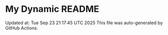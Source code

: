 # My Dynamic README
Updated at: Tue Sep 23 21:17:45 UTC 2025
This file was auto-generated by GitHub Actions.
